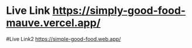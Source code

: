 
# Live Link https://simply-good-food-mauve.vercel.app/
#Live Link2 https://simple-good-food.web.app/